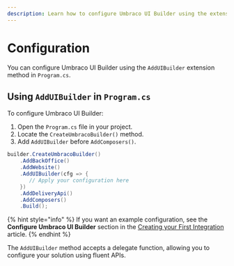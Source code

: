 ```yaml
---
description: Learn how to configure Umbraco UI Builder using the extension method.
---
```


# Configuration

You can configure Umbraco UI Builder using the `AddUIBuilder` extension method in `Program.cs`.

## Using `AddUIBuilder` in `Program.cs`

To configure Umbraco UI Builder:

1. Open the `Program.cs` file in your project.
2. Locate the `CreateUmbracoBuilder()` method.
3. Add `AddUIBuilder` before `AddComposers()`.

```csharp
builder.CreateUmbracoBuilder()
    .AddBackOffice()
    .AddWebsite()
    .AddUIBuilder(cfg => {
       // Apply your configuration here
    })
    .AddDeliveryApi()
    .AddComposers()
    .Build();
```

{% hint style="info" %}
If you want an example configuration, see the **Configure Umbraco UI Builder** section in the [Creating your First Integration](../guides/creating-your-first-integration.md) article.
{% endhint %}

The `AddUIBuilder` method accepts a delegate function, allowing you to configure your solution using fluent APIs.
